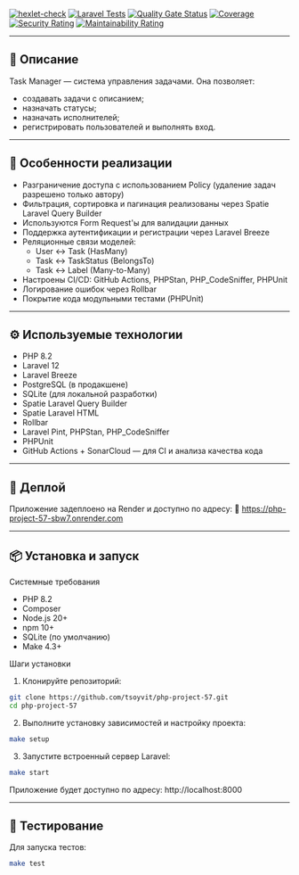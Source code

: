 [![hexlet-check](https://github.com/tsoyvit/php-project-57/actions/workflows/hexlet-check.yml/badge.svg)](https://github.com/tsoyvit/php-project-57/actions/workflows/hexlet-check.yml)
[![Laravel Tests](https://github.com/tsoyvit/php-project-57/actions/workflows/tests.yml/badge.svg)](https://github.com/tsoyvit/php-project-57/actions/workflows/tests.yml)
[![Quality Gate Status](https://sonarcloud.io/api/project_badges/measure?project=tsoyvit_php-project-57&metric=alert_status)](https://sonarcloud.io/summary/new_code?id=tsoyvit_php-project-57)
[![Coverage](https://sonarcloud.io/api/project_badges/measure?project=tsoyvit_php-project-57&metric=coverage)](https://sonarcloud.io/summary/new_code?id=tsoyvit_php-project-57)
[![Security Rating](https://sonarcloud.io/api/project_badges/measure?project=tsoyvit_php-project-57&metric=security_rating)](https://sonarcloud.io/summary/new_code?id=tsoyvit_php-project-57)
[![Maintainability Rating](https://sonarcloud.io/api/project_badges/measure?project=tsoyvit_php-project-57&metric=sqale_rating)](https://sonarcloud.io/summary/new_code?id=tsoyvit_php-project-57)



---
## 📌 Описание

Task Manager — система управления задачами. Она позволяет:
  - создавать задачи с описанием;
  - назначать статусы;
  - назначать исполнителей;
  - регистрировать пользователей и выполнять вход.

---
## 🧩 Особенности реализации
- Разграничение доступа с использованием Policy (удаление задач разрешено только автору)
- Фильтрация, сортировка и пагинация реализованы через Spatie Laravel Query Builder
- Используются Form Request'ы для валидации данных
- Поддержка аутентификации и регистрации через Laravel Breeze
- Реляционные связи моделей:
    - User ↔ Task (HasMany)
    - Task ↔ TaskStatus (BelongsTo)
    - Task ↔ Label (Many-to-Many)
- Настроены CI/CD: GitHub Actions, PHPStan, PHP_CodeSniffer, PHPUnit
- Логирование ошибок через Rollbar
- Покрытие кода модульными тестами (PHPUnit)

---
## ⚙️ Используемые технологии
  - PHP 8.2
  - Laravel 12
  - Laravel Breeze
  - PostgreSQL (в продакшене)
  - SQLite (для локальной разработки)
  - Spatie Laravel Query Builder
  - Spatie Laravel HTML
  - Rollbar
  - Laravel Pint, PHPStan, PHP_CodeSniffer
  - PHPUnit
  - GitHub Actions + SonarCloud — для CI и анализа качества кода

---
## 🚀 Деплой

Приложение задеплоено на Render и доступно по адресу:
🔗 https://php-project-57-sbw7.onrender.com

---
## 📦 Установка и запуск

Системные требования
  - PHP 8.2
  - Composer
  - Node.js 20+
  - npm 10+
  - SQLite (по умолчанию)
  - Make 4.3+

Шаги установки
1. Клонируйте репозиторий:
```bash
git clone https://github.com/tsoyvit/php-project-57.git
cd php-project-57
```
2. Выполните установку зависимостей и настройку проекта:
```bash
make setup
```
3. Запустите встроенный сервер Laravel:
```bash
make start
```
Приложение будет доступно по адресу:
http://localhost:8000

---
## 🧪 Тестирование
Для запуска тестов:

```bash
make test
```
